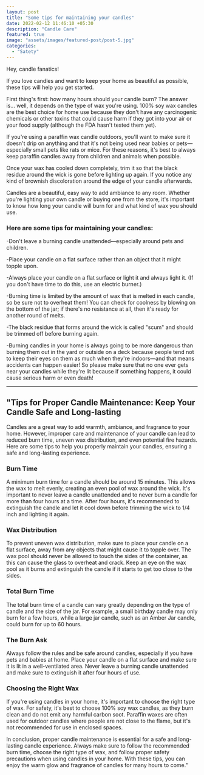 ```yaml
---
layout: post
title: "Some tips for maintaining your candles"
date: 2022-02-12 11:46:10 +05:30
description: "Candle Care"
featured: true
image: "assets/images/featured-post/post-5.jpg"
categories: 
  - "Satety"
---
```



Hey, candle fanatics!

If you love candles and want to keep your home as beautiful as possible, these tips will help you get started.

First thing's first: how many hours should your candle burn? The answer is… well, it depends on the type of wax you're using. 100% soy wax candles are the best choice for home use because they don't have any carcinogenic chemicals or other toxins that could cause harm if they got into your air or your food supply (although the FDA hasn't tested them yet).

If you're using a paraffin wax candle outdoors, you'll want to make sure it doesn't drip on anything and that it's not being used near babies or pets—especially small pets like rats or mice. For these reasons, it's best to always keep paraffin candles away from children and animals when possible.

Once your wax has cooled down completely, trim it so that the black residue around the wick is gone before lighting up again. If you notice any kind of brownish discoloration around the edge of your candle afterwards.

Candles are a beautiful, easy way to add ambiance to any room. Whether you're lighting your own candle or buying one from the store, it's important to know how long your candle will burn for and what kind of wax you should use.

### Here are some tips for maintaining your candles:

-Don't leave a burning candle unattended—especially around pets and children.

-Place your candle on a flat surface rather than an object that it might topple upon.

-Always place your candle on a flat surface or light it and always light it. (If you don't have time to do this, use an electric burner.)

-Burning time is limited by the amount of wax that is melted in each candle, so be sure not to overheat them! You can check for coolness by blowing on the bottom of the jar; if there's no resistance at all, then it's ready for another round of melts.

-The black residue that forms around the wick is called "scum" and should be trimmed off before burning again.

-Burning candles in your home is always going to be more dangerous than burning them out in the yard or outside on a deck because people tend not to keep their eyes on them as much when they're indoors—and that means accidents can happen easier! So please make sure that no one ever gets near your candles while they're lit because if something happens, it could cause serious harm or even death!

----------------


## "Tips for Proper Candle Maintenance: Keep Your Candle Safe and Long-lasting

Candles are a great way to add warmth, ambiance, and fragrance to your home. However, improper care and maintenance of your candle can lead to reduced burn time, uneven wax distribution, and even potential fire hazards. Here are some tips to help you properly maintain your candles, ensuring a safe and long-lasting experience.

### Burn Time

A minimum burn time for a candle should be around 15 minutes. This allows the wax to melt evenly, creating an even pool of wax around the wick. It's important to never leave a candle unattended and to never burn a candle for more than four hours at a time. After four hours, it's recommended to extinguish the candle and let it cool down before trimming the wick to 1/4 inch and lighting it again.

### Wax Distribution

To prevent uneven wax distribution, make sure to place your candle on a flat surface, away from any objects that might cause it to topple over. The wax pool should never be allowed to touch the sides of the container, as this can cause the glass to overheat and crack. Keep an eye on the wax pool as it burns and extinguish the candle if it starts to get too close to the sides.

### Total Burn Time

The total burn time of a candle can vary greatly depending on the type of candle and the size of the jar. For example, a small birthday candle may only burn for a few hours, while a large jar candle, such as an Amber Jar candle, could burn for up to 60 hours.

### The Burn Ask

Always follow the rules and be safe around candles, especially if you have pets and babies at home. Place your candle on a flat surface and make sure it is lit in a well-ventilated area. Never leave a burning candle unattended and make sure to extinguish it after four hours of use.

### Choosing the Right Wax

If you're using candles in your home, it's important to choose the right type of wax. For safety, it's best to choose 100% soy wax candles, as they burn clean and do not emit any harmful carbon soot. Paraffin waxes are often used for outdoor candles where people are not close to the flame, but it's not recommended for use in enclosed spaces.

In conclusion, proper candle maintenance is essential for a safe and long-lasting candle experience. Always make sure to follow the recommended burn time, choose the right type of wax, and follow proper safety precautions when using candles in your home. With these tips, you can enjoy the warm glow and fragrance of candles for many hours to come."
